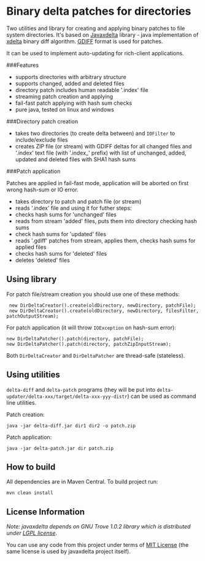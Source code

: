 Binary delta patches for directories
====================================

Two utilities and library for creating and applying binary patches to file system directories.
It's based on [Javaxdelta](http://javaxdelta.sourceforge.net/) library - java implementation of [xdelta](http://xdelta.org/) binary diff algorithm.
[GDIFF](http://www.w3.org/TR/NOTE-gdiff-19970901) format is used for patches.

It can be used to implement auto-updating for rich-client applications.

###Features

 - supports directories with arbitrary structure
 - supports changed, added and deleted files
 - directory patch includes human readable '.index' file
 - streaming patch creation and applying
 - fail-fast patch applying with hash sum checks
 - pure java, tested on linux and windows

###Directory patch creation

 - takes two directories (to create delta between) and `IOFilter` to include/exclude files
 - creates ZIP file (or stream) with GDIFF deltas for all changed files and '.index' text file (with '.index_' prefix)
 with list of unchanged, added, updated and deleted files with SHA1 hash sums

###Patch application

Patches are applied in fail-fast mode, application will be aborted on first wrong hash-sum or IO error.

 - takes directory to patch and patch file (or stream)
 - reads '.index' file and using it for futher steps:
 - checks hash sums for 'unchanged' files
 - reads from stream 'added' files, puts them into directory checking hash sums
 - check hash sums for 'updated' files
 - reads '.gdiff' patches from stream, applies them, checks hash sums for applied files
 - checks hash sums for 'deleted' files
 - deletes 'deleted' files

Using library
-------------

For patch file/stream creation you should use one of these methods:

     new DirDeltaCreator().create(oldDirectory, newDirectory, patchFile);
     new DirDeltaCreator().create(oldDirectory, newDirectory, filesFilter, patchOutputStream);

For patch application (it will throw `IOException` on hash-sum error):

    new DirDeltaPatcher().patch(directory, patchFile);
    new DirDeltaPatcher().patch(directory, patchZipInputStream);

Both `DirDeltaCreator` and `DirDeltaPatcher` are thread-safe (stateless).

Using utilities
---------------

`delta-diff` and `delta-patch` programs (they will be put into `delta-updater/delta-xxx/target/delta-xxx-yyy-distr`) can be used as
command line utilities.

Patch creation:

    java -jar delta-diff.jar dir1 dir2 -o patch.zip

Patch application:

    java -jar delta-patch.jar dir patch.zip

How to build
------------

All dependencies are in Maven Central. To build project run:

    mvn clean install

License Information
-------------------

_Note: javaxdelta depends on GNU Trove 1.0.2 library which is distributed under [LGPL license](http://www.gnu.org/licenses/lgpl-2.1.html)_.

You can use any code from this project under terms of [MIT License](http://www.opensource.org/licenses/mit-license.php)
(the same license is used by javaxdelta project itself).